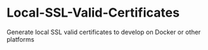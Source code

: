 # Local-SSL-Valid-Certificates
Generate local SSL valid certificates to develop on Docker or other platforms
